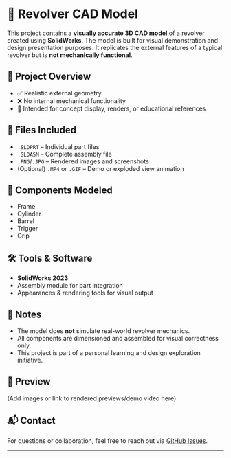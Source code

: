 # 🔫 Revolver CAD Model

This project contains a **visually accurate 3D CAD model** of a revolver created using **SolidWorks**. The model is built for visual demonstration and design presentation purposes. It replicates the external features of a typical revolver but is **not mechanically functional**.

## 📌 Project Overview

- ✅ Realistic external geometry
- ❌ No internal mechanical functionality
- 🎯 Intended for concept display, renders, or educational references

## 📁 Files Included

- `.SLDPRT` – Individual part files
- `.SLDASM` – Complete assembly file
- `.PNG`/`.JPG` – Rendered images and screenshots
- (Optional) `.MP4` or `.GIF` – Demo or exploded view animation

## 🧩 Components Modeled

- Frame  
- Cylinder  
- Barrel  
- Trigger  
- Grip  

## 🛠 Tools & Software

- **SolidWorks 2023**
- Assembly module for part integration
- Appearances & rendering tools for visual output

## 📝 Notes

- The model does **not** simulate real-world revolver mechanics.
- All components are dimensioned and assembled for visual correctness only.
- This project is part of a personal learning and design exploration initiative.

## 📸 Preview

(Add images or link to rendered previews/demo video here)

## 📬 Contact

For questions or collaboration, feel free to reach out via [GitHub Issues](https://github.com/yourusername/revolver-cad-model/issues).

---

